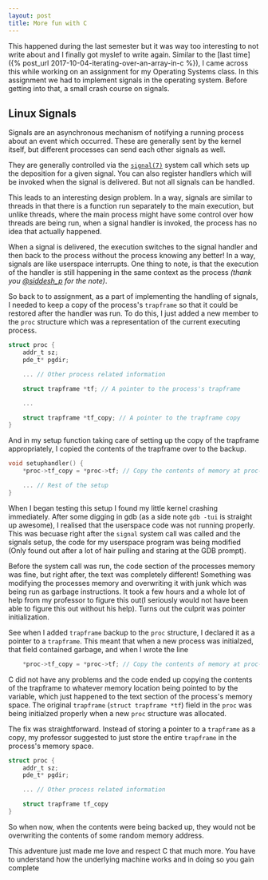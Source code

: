 ```yaml
---
layout: post
title: More fun with C
---
```


This happened during the last semester but it was way too interesting to not
write about and I finally got myslef to write again. Similar to the [last
time]({% post_url 2017-10-04-iterating-over-an-array-in-c %}), I came across
this while working on an assignment for my Operating Systems class. In this
assignment we had to implement signals in the operating system. Before getting
into that, a small crash course on signals.

## Linux Signals

Signals are an asynchronous mechanism of notifying a running process about an
event which occurred. These are generally sent by the kernel itself, but
different processes can send each other signals as well.

They are generally controlled via the
[`signal(7)`](http://man7.org/linux/man-pages/man7/signal.7.html) system call
which sets up the deposition for a given signal. You can also register handlers
which will be invoked when the signal is delivered. But not all signals can be
handled.

This leads to an interesting design problem. In a way, signals are similar to
threads in that there is a function run separately to the main execution, but
unlike threads, where the main process might have some control over how threads
are being run, when a signal handler is invoked, the process has no idea that
actually happened.

When a signal is delivered, the execution switches to the signal handler and
then back to the process without the process knowing any better! In a way,
signals are like userspace interrupts. One thing to note, is that the execution
of the handler is still happening in the same context as the process *(thank you
[@siddesh_p](https://twitter.com/siddhesh_p) for the note)*.


So back to to assignment, as a part of implementing the handling of signals,
I needed to keep a copy of the process's `trapframe` so that it could be
restored after the handler was run. To do this, I just added a new member to
the `proc` structure which was a representation of the current executing
process.

```c
struct proc {
    addr_t sz;
    pde_t* pgdir;

    ... // Other process related information

    struct trapframe *tf; // A pointer to the process's trapframe

    ...

    struct trapframe *tf_copy; // A pointer to the trapframe copy
}
```

And in my setup function taking care of setting up the copy of the trapframe
appropriately, I copied the contents of the trapframe over to the backup.

```c
void setuphandler() {
    *proc->tf_copy = *proc->tf; // Copy the contents of memory at proc->tf over to proc->tf_copy

    ... // Rest of the setup
}
```

When I began testing this setup I found my little kernel crashing immediately.
After some digging in gdb (as a side note `gdb -tui` is straight up awesome),
I realised that the userspace code was not running properly. This was becuase
right after the `signal` system call was called and the signals setup, the code
for my userspace program was being modified (Only found out after a lot of hair
pulling and staring at the GDB prompt).

Before the system call was run, the code section of the processes memory was
fine, but right after, the text was completely different! Something was
modifying the processes memory and overwriting it with junk which was being run
as garbage instructions. It took a few hours and a whole lot of help from my
professor to figure this out(I seriously would not have been able to figure
this out without his help). Turns out the culprit was pointer initialization.

See when I added `trapframe` backup to the `proc` structure, I declared it as
a pointer to a `trapframe`. This meant that when a new process was initialzed,
that field contained garbage, and when I wrote the line

```c
    *proc->tf_copy = *proc->tf; // Copy the contents of memory at proc->tf over to proc->tf_copy
```

C did not have any problems and the code ended up copying the contents of the
trapframe to whatever memory location being pointed to by the variable, which
just happened to the text section of the process's memory space. The original
`trapframe` (`struct trapframe *tf`) field in the `proc` was being initialzed
properly when a new `proc` structure was allocated.

The fix was straightforward. Instead of storing a pointer to a `trapframe` as
a copy, my professor suggested to just store the entire `trapframe` in the
process's memory space.


```c
struct proc {
    addr_t sz;
    pde_t* pgdir;

    ... // Other process related information

    struct trapframe tf_copy
}
```

So when now, when the contents were being backed up, they would not be
overwriting the contents of some random memory address.

This adventure just made me love and respect C that much more. You have to
understand how the underlying machine works and in doing so you gain complete

